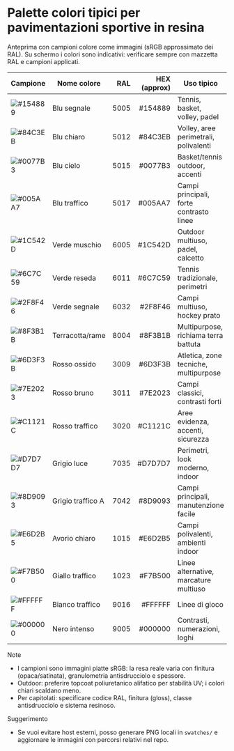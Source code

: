 # Palette colori tipici per pavimentazioni sportive in resina

Anteprima con campioni colore come immagini (sRGB approssimato dei RAL). Su schermo i colori sono indicativi: verificare sempre con mazzetta RAL e campioni applicati.

| Campione | Nome colore | RAL | HEX (approx) | Uso tipico |
|---|---|---:|---:|---|
| ![#154889](https://singlecolorimage.com/get/154889/24x24) | Blu segnale | 5005 | #154889 | Tennis, basket, volley, padel |
| ![#84C3EB](https://singlecolorimage.com/get/84C3EB/24x24) | Blu chiaro | 5012 | #84C3EB | Volley, aree perimetrali, polivalenti |
| ![#0077B3](https://singlecolorimage.com/get/0077B3/24x24) | Blu cielo | 5015 | #0077B3 | Basket/tennis outdoor, accenti |
| ![#005AA7](https://singlecolorimage.com/get/005AA7/24x24) | Blu traffico | 5017 | #005AA7 | Campi principali, forte contrasto linee |
| ![#1C542D](https://singlecolorimage.com/get/1C542D/24x24) | Verde muschio | 6005 | #1C542D | Outdoor multiuso, padel, calcetto |
| ![#6C7C59](https://singlecolorimage.com/get/6C7C59/24x24) | Verde reseda | 6011 | #6C7C59 | Tennis tradizionale, perimetri |
| ![#2F8F46](https://singlecolorimage.com/get/2F8F46/24x24) | Verde segnale | 6032 | #2F8F46 | Campi multiuso, hockey prato |
| ![#8F3B1B](https://singlecolorimage.com/get/8F3B1B/24x24) | Terracotta/rame | 8004 | #8F3B1B | Multipurpose, richiama terra battuta |
| ![#6D3F3B](https://singlecolorimage.com/get/6D3F3B/24x24) | Rosso ossido | 3009 | #6D3F3B | Atletica, zone tecniche, multipurpose |
| ![#7E2023](https://singlecolorimage.com/get/7E2023/24x24) | Rosso bruno | 3011 | #7E2023 | Campi classici, contrasti forti |
| ![#C1121C](https://singlecolorimage.com/get/C1121C/24x24) | Rosso traffico | 3020 | #C1121C | Aree evidenza, accenti, sicurezza |
| ![#D7D7D7](https://singlecolorimage.com/get/D7D7D7/24x24) | Grigio luce | 7035 | #D7D7D7 | Perimetri, look moderno, indoor |
| ![#8D9093](https://singlecolorimage.com/get/8D9093/24x24) | Grigio traffico A | 7042 | #8D9093 | Campi principali, manutenzione facile |
| ![#E6D2B5](https://singlecolorimage.com/get/E6D2B5/24x24) | Avorio chiaro | 1015 | #E6D2B5 | Campi polivalenti, ambienti indoor |
| ![#F7B500](https://singlecolorimage.com/get/F7B500/24x24) | Giallo traffico | 1023 | #F7B500 | Linee alternative, marcature multiuso |
| ![#FFFFFF](https://singlecolorimage.com/get/FFFFFF/24x24) | Bianco traffico | 9016 | #FFFFFF | Linee di gioco |
| ![#000000](https://singlecolorimage.com/get/000000/24x24) | Nero intenso | 9005 | #000000 | Contrasti, numerazioni, loghi |

Note
- I campioni sono immagini piatte sRGB: la resa reale varia con finitura (opaca/satinata), granulometria antisdrucciolo e spessore.
- Outdoor: preferire topcoat poliuretanico alifatico per stabilità UV; i colori chiari scaldano meno.
- Per capitolati: specificare codice RAL, finitura (gloss), classe antisdrucciolo e sistema resinoso.

Suggerimento
- Se vuoi evitare host esterni, posso generare PNG locali in `swatches/` e aggiornare le immagini con percorsi relativi nel repo.